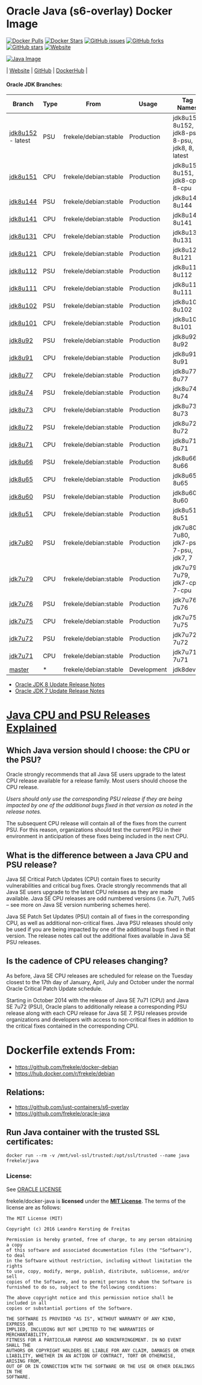 # Oracle Java (s6-overlay) Docker Image

[![Docker Pulls](https://img.shields.io/docker/pulls/frekele/java.svg)](https://hub.docker.com/r/frekele/java/)
[![Docker Stars](https://img.shields.io/docker/stars/frekele/java.svg)](https://hub.docker.com/r/frekele/java/)
[![GitHub issues](https://img.shields.io/github/issues/frekele/docker-java.svg)](https://github.com/frekele/docker-java/issues)
[![GitHub forks](https://img.shields.io/github/forks/frekele/docker-java.svg)](https://github.com/frekele/docker-java/network)
[![GitHub stars](https://img.shields.io/github/stars/frekele/docker-java.svg)](https://github.com/frekele/docker-java/stargazers)
[![Website](https://img.shields.io/website-up-down-green-red/http/shields.io.svg)](https://frekele.github.io/docker-java/)

[![Java Image][JavaImage]][JavaWebsite]

| [Website]  | [GitHub]  | [DockerHub]  |


#### Oracle JDK Branches:

| Branch                | Type  | From                     | Usage        | Tag Names                                          |
| --------------------- | ----- | ------------------------ | ------------ | -------------------------------------------------- |
| [jdk8u152] - latest   | PSU   | frekele/debian:stable    | Production   | jdk8u152, 8u152, jdk8-psu, 8-psu, jdk8, 8, latest  |
| [jdk8u151]            | CPU   | frekele/debian:stable    | Production   | jdk8u151, 8u151, jdk8-cpu, 8-cpu                   |
| [jdk8u144]            | PSU   | frekele/debian:stable    | Production   | jdk8u144, 8u144                                    |
| [jdk8u141]            | CPU   | frekele/debian:stable    | Production   | jdk8u141, 8u141                                    |
| [jdk8u131]            | CPU   | frekele/debian:stable    | Production   | jdk8u131, 8u131                                    |
| [jdk8u121]            | CPU   | frekele/debian:stable    | Production   | jdk8u121, 8u121                                    |
| [jdk8u112]            | PSU   | frekele/debian:stable    | Production   | jdk8u112, 8u112                                    |
| [jdk8u111]            | CPU   | frekele/debian:stable    | Production   | jdk8u111, 8u111                                    |
| [jdk8u102]            | PSU   | frekele/debian:stable    | Production   | jdk8u102, 8u102                                    |
| [jdk8u101]            | CPU   | frekele/debian:stable    | Production   | jdk8u101, 8u101                                    |
| [jdk8u92]             | PSU   | frekele/debian:stable    | Production   | jdk8u92, 8u92                                      |
| [jdk8u91]             | CPU   | frekele/debian:stable    | Production   | jdk8u91, 8u91                                      |
| [jdk8u77]             | CPU   | frekele/debian:stable    | Production   | jdk8u77, 8u77                                      |
| [jdk8u74]             | PSU   | frekele/debian:stable    | Production   | jdk8u74, 8u74                                      |
| [jdk8u73]             | CPU   | frekele/debian:stable    | Production   | jdk8u73, 8u73                                      |
| [jdk8u72]             | PSU   | frekele/debian:stable    | Production   | jdk8u72, 8u72                                      |
| [jdk8u71]             | CPU   | frekele/debian:stable    | Production   | jdk8u71, 8u71                                      |
| [jdk8u66]             | PSU   | frekele/debian:stable    | Production   | jdk8u66, 8u66                                      |
| [jdk8u65]             | CPU   | frekele/debian:stable    | Production   | jdk8u65, 8u65                                      |
| [jdk8u60]             | PSU   | frekele/debian:stable    | Production   | jdk8u60, 8u60                                      |
| [jdk8u51]             | CPU   | frekele/debian:stable    | Production   | jdk8u51, 8u51                                      |
| [jdk7u80]             | PSU   | frekele/debian:stable    | Production   | jdk7u80, 7u80, jdk7-psu, 7-psu, jdk7, 7            |
| [jdk7u79]             | CPU   | frekele/debian:stable    | Production   | jdk7u79, 7u79, jdk7-cpu, 7-cpu                     |
| [jdk7u76]             | PSU   | frekele/debian:stable    | Production   | jdk7u76, 7u76                                      |
| [jdk7u75]             | CPU   | frekele/debian:stable    | Production   | jdk7u75, 7u75                                      |
| [jdk7u72]             | PSU   | frekele/debian:stable    | Production   | jdk7u72, 7u72                                      |
| [jdk7u71]             | CPU   | frekele/debian:stable    | Production   | jdk7u71, 7u71                                      |
| [master]              | *     | frekele/debian:stable    | Development  | jdk8dev                                            |

 - [Oracle JDK 8 Update Release Notes]
 - [Oracle JDK 7 Update Release Notes]

# [Java CPU and PSU Releases Explained]

## Which Java version should I choose: the CPU or the PSU?
Oracle strongly recommends that all Java SE users upgrade to the latest CPU release available for a release family. Most users should choose the CPU release.

*Users should only use the corresponding PSU release if they are being impacted by one of the additional bugs fixed in that version as noted in the release notes.*

The subsequent CPU release will contain all of the fixes from the current PSU. For this reason, organizations should test the current PSU in their environment in anticipation of these fixes being included in the next CPU.

## What is the difference between a Java CPU and PSU release?
Java SE Critical Patch Updates (CPU) contain fixes to security vulnerabilities and critical bug fixes. Oracle strongly recommends that all Java SE users upgrade to the latest CPU releases as they are made available. Java SE CPU releases are odd numbered versions (i.e. 7u71, 7u65 – see more on Java SE version numbering schemes here).

Java SE Patch Set Updates (PSU) contain all of fixes in the corresponding CPU, as well as additional non-critical fixes. Java PSU releases should only be used if you are being impacted by one of the additional bugs fixed in that version. The release notes call out the additional fixes available in Java SE PSU releases.

## Is the cadence of CPU releases changing?
As before, Java SE CPU releases are scheduled for release on the Tuesday closest to the 17th day of January, April, July and October under the normal Oracle Critical Patch Update schedule.

Starting in October 2014 with the release of Java SE 7u71 (CPU) and Java SE 7u72 (PSU), Oracle plans to additionally release a corresponding PSU release along with each CPU release for Java SE 7. PSU releases provide organizations and developers with access to non-critical fixes in addition to the critical fixes contained in the corresponding CPU.


# Dockerfile extends From:
- https://github.com/frekele/docker-debian
- https://hub.docker.com/r/frekele/debian

## Relations:
 - https://github.com/just-containers/s6-overlay
 - https://github.com/frekele/oracle-java


## Run Java container with the trusted SSL certificates:
````
docker run --rm -v /mnt/vol-ssl/trusted:/opt/ssl/trusted --name java frekele/java
````


### License:
See [ORACLE LICENSE]

frekele/docker-java is **licensed** under the **[MIT License]**. The terms of the license are as follows:

    The MIT License (MIT)

    Copyright (c) 2016 Leandro Kersting de Freitas

    Permission is hereby granted, free of charge, to any person obtaining a copy
    of this software and associated documentation files (the "Software"), to deal
    in the Software without restriction, including without limitation the rights
    to use, copy, modify, merge, publish, distribute, sublicense, and/or sell
    copies of the Software, and to permit persons to whom the Software is
    furnished to do so, subject to the following conditions:

    The above copyright notice and this permission notice shall be included in all
    copies or substantial portions of the Software.

    THE SOFTWARE IS PROVIDED "AS IS", WITHOUT WARRANTY OF ANY KIND, EXPRESS OR
    IMPLIED, INCLUDING BUT NOT LIMITED TO THE WARRANTIES OF MERCHANTABILITY,
    FITNESS FOR A PARTICULAR PURPOSE AND NONINFRINGEMENT. IN NO EVENT SHALL THE
    AUTHORS OR COPYRIGHT HOLDERS BE LIABLE FOR ANY CLAIM, DAMAGES OR OTHER
    LIABILITY, WHETHER IN AN ACTION OF CONTRACT, TORT OR OTHERWISE, ARISING FROM,
    OUT OF OR IN CONNECTION WITH THE SOFTWARE OR THE USE OR OTHER DEALINGS IN THE
    SOFTWARE.


[JavaImage]: https://raw.githubusercontent.com/frekele/docker-java/master/java-logo.png
[JavaWebsite]: http://www.oracle.com/technetwork/pt/java/javase/downloads/index.html
[Website]: https://frekele.github.io/docker-java
[GitHub]: https://github.com/frekele/docker-java
[DockerHub]: https://hub.docker.com/r/frekele/java
[ORACLE LICENSE]: http://www.oracle.com/technetwork/java/javase/terms/license/index.html
[MIT LICENSE]: https://github.com/frekele/docker-java/blob/master/LICENSE
[Java CPU and PSU Releases Explained]: http://www.oracle.com/technetwork/java/javase/cpu-psu-explained-2331472.html
[Oracle JDK 8 Update Release Notes]: http://www.oracle.com/technetwork/java/javase/documentation/8u-relnotes-2225394.html
[Oracle JDK 7 Update Release Notes]: http://www.oracle.com/technetwork/java/javase/7u-relnotes-515228.html

[jdk8u152]: https://github.com/frekele/docker-java/blob/jdk8u152/Dockerfile
[jdk8u151]: https://github.com/frekele/docker-java/blob/jdk8u151/Dockerfile
[jdk8u144]: https://github.com/frekele/docker-java/blob/jdk8u144/Dockerfile
[jdk8u141]: https://github.com/frekele/docker-java/blob/jdk8u141/Dockerfile
[jdk8u131]: https://github.com/frekele/docker-java/blob/jdk8u131/Dockerfile
[jdk8u121]: https://github.com/frekele/docker-java/blob/jdk8u121/Dockerfile
[jdk8u112]: https://github.com/frekele/docker-java/blob/jdk8u112/Dockerfile
[jdk8u111]: https://github.com/frekele/docker-java/blob/jdk8u111/Dockerfile
[jdk8u102]: https://github.com/frekele/docker-java/blob/jdk8u102/Dockerfile
[jdk8u101]: https://github.com/frekele/docker-java/blob/jdk8u101/Dockerfile
[jdk8u92]: https://github.com/frekele/docker-java/blob/jdk8u92/Dockerfile
[jdk8u91]: https://github.com/frekele/docker-java/blob/jdk8u91/Dockerfile
[jdk8u77]: https://github.com/frekele/docker-java/blob/jdk8u77/Dockerfile
[jdk8u74]: https://github.com/frekele/docker-java/blob/jdk8u74/Dockerfile
[jdk8u73]: https://github.com/frekele/docker-java/blob/jdk8u73/Dockerfile
[jdk8u72]: https://github.com/frekele/docker-java/blob/jdk8u72/Dockerfile
[jdk8u71]: https://github.com/frekele/docker-java/blob/jdk8u71/Dockerfile
[jdk8u66]: https://github.com/frekele/docker-java/blob/jdk8u66/Dockerfile
[jdk8u65]: https://github.com/frekele/docker-java/blob/jdk8u65/Dockerfile
[jdk8u60]: https://github.com/frekele/docker-java/blob/jdk8u60/Dockerfile
[jdk8u51]: https://github.com/frekele/docker-java/blob/jdk8u51/Dockerfile
[jdk7u80]: https://github.com/frekele/docker-java/blob/jdk7u80/Dockerfile
[jdk7u79]: https://github.com/frekele/docker-java/blob/jdk7u79/Dockerfile
[jdk7u76]: https://github.com/frekele/docker-java/blob/jdk7u76/Dockerfile
[jdk7u75]: https://github.com/frekele/docker-java/blob/jdk7u75/Dockerfile
[jdk7u72]: https://github.com/frekele/docker-java/blob/jdk7u72/Dockerfile
[jdk7u71]: https://github.com/frekele/docker-java/blob/jdk7u71/Dockerfile
[master]: https://github.com/frekele/docker-java/blob/master/Dockerfile
